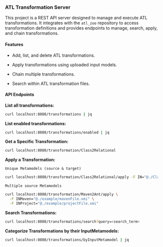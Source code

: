 ### ATL Transformation Server



This project is a REST API server designed to manage and execute ATL transformations. It integrates with the `atl_zoo` repository to access transformation definitions and provides endpoints to manage, search, apply, and chain transformations. 



#### Features

- Add, list, and delete ATL transformations. 
- Apply transformations using uploaded input models. 

- Chain multiple transformations. 
- Search within ATL transformation files.

#### API Endpoints

**List all transformations:**

```bash
curl localhost:8080/transformations | jq
```

**List enabled transformations:**

```bash
curl localhost:8080/transformations/enabled | jq
```

**Get a Specific Transformation:**

```bash
curl localhost:8080/transformation/Class2Relational

```

**Apply a Transformation:**

`Unique Metamodels (source & target)`

```bash
curl localhost:8080/transformation/Class2Relational/apply -F IN="@./Class.xmi"        
```

`Multiple source Metamodels`

```bash
curl localhost:8080/transformation/Maven2Ant/apply \
  -F INMaven="@./example/mavenFile.xmi" \
  -F INProject="@./example/projectFile.xmi"

```

**Search Transformations:**

```bash
curl localhost:8080/transformations/search?query=<search_term>
```

**Categorize Transformations by their InputMetamodels:**

```bash
curl localhost:8080/transformations/byInputMetamodel | jq
```

